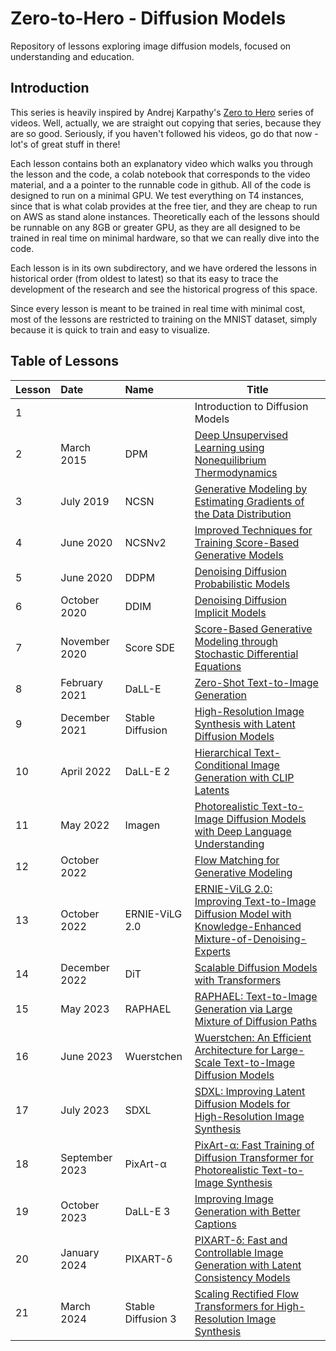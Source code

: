 # Zero-to-Hero - Diffusion Models

Repository of lessons exploring image diffusion models, focused on understanding and education.

## Introduction

This series is heavily inspired by Andrej Karpathy's [Zero to Hero](https://www.youtube.com/playlist?list=PLAqhIrjkxbuWI23v9cThsA9GvCAUhRvKZ) series of videos. Well, actually, we are straight out copying that series, because they are so good. Seriously, if you haven't followed his videos, go do that now - lot's of great stuff in there!

Each lesson contains both an explanatory video which walks you through the lesson and the code, a colab notebook that corresponds to the video material, and a a pointer to the runnable code in github. All of the code is designed to run on a minimal GPU. We test everything on T4 instances, since that is what colab provides at the free tier, and they are cheap to run on AWS as stand alone instances. Theoretically each of the lessons should be runnable on any 8GB or greater GPU, as they are all designed to be trained in real time on minimal hardware, so that we can really dive into the code.

Each lesson is in its own subdirectory, and we have ordered the lessons in historical order (from oldest to latest) so that its easy to trace the development of the research and see the historical progress of this space.

Since every lesson is meant to be trained in real time with minimal cost, most of the lessons are restricted to training on the MNIST dataset, simply because it is quick to train and easy to visualize.


## Table of Lessons


Lesson | Date | Name |Title
:---- | :---- | :---- | ----
1 |  | | Introduction to Diffusion Models
2 | March 2015 | DPM | [Deep Unsupervised Learning using Nonequilibrium Thermodynamics](https://arxiv.org/abs/1503.03585)
3 | July 2019 | NCSN | [Generative Modeling by Estimating Gradients of the Data Distribution](https://arxiv.org/abs/1907.05600)
4 | June 2020 | NCSNv2 | [Improved Techniques for Training Score-Based Generative Models](https://arxiv.org/abs/2006.09011)
5 | June 2020 | DDPM | [Denoising Diffusion Probabilistic Models](https://arxiv.org/abs/2006.11239)
6 | October 2020 | DDIM | [Denoising Diffusion Implicit Models](https://arxiv.org/abs/2010.02502)
7 | November 2020 | Score SDE | [Score-Based Generative Modeling through Stochastic Differential Equations](https://arxiv.org/abs/2011.13456)
8 | February 2021 | DaLL-E | [Zero-Shot Text-to-Image Generation](https://arxiv.org/abs/2102.12092)
9 | December 2021 | Stable Diffusion | [High-Resolution Image Synthesis with Latent Diffusion Models](https://arxiv.org/abs/2112.10752)
10 | April 2022 | DaLL-E 2| [Hierarchical Text-Conditional Image Generation with CLIP Latents](https://arxiv.org/abs/2204.06125)
11 | May 2022 | Imagen | [Photorealistic Text-to-Image Diffusion Models with Deep Language Understanding](https://arxiv.org/abs/2205.11487)
12 | October 2022 | | [Flow Matching for Generative Modeling](https://arxiv.org/abs/2210.02747)
13 | October 2022 | ERNIE-ViLG 2.0 | [ERNIE-ViLG 2.0: Improving Text-to-Image Diffusion Model with Knowledge-Enhanced Mixture-of-Denoising-Experts](https://arxiv.org/abs/2210.15257)
14 | December 2022 | DiT | [Scalable Diffusion Models with Transformers](https://arxiv.org/abs/2212.09748)
15 | May 2023 | RAPHAEL | [RAPHAEL: Text-to-Image Generation via Large Mixture of Diffusion Paths](https://arxiv.org/abs/2305.18295)
16 | June 2023 | Wuerstchen | [Wuerstchen: An Efficient Architecture for Large-Scale Text-to-Image Diffusion Models](https://arxiv.org/abs/2306.00637)
17 | July 2023 | SDXL | [SDXL: Improving Latent Diffusion Models for High-Resolution Image Synthesis](https://arxiv.org/abs/2307.01952)
18 | September 2023 | PixArt-α | [PixArt-α: Fast Training of Diffusion Transformer for Photorealistic Text-to-Image Synthesis](https://arxiv.org/abs/2310.00426)
19 | October 2023 | DaLL-E 3 | [Improving Image Generation with Better Captions](https://cdn.openai.com/papers/dall-e-3.pdf)
20 | January 2024 | PIXART-δ | [PIXART-δ: Fast and Controllable Image Generation with Latent Consistency Models](https://arxiv.org/abs/2401.05252)
21 | March 2024 | Stable Diffusion 3 | [Scaling Rectified Flow Transformers for High-Resolution Image Synthesis](https://arxiv.org/abs/2403.03206)
